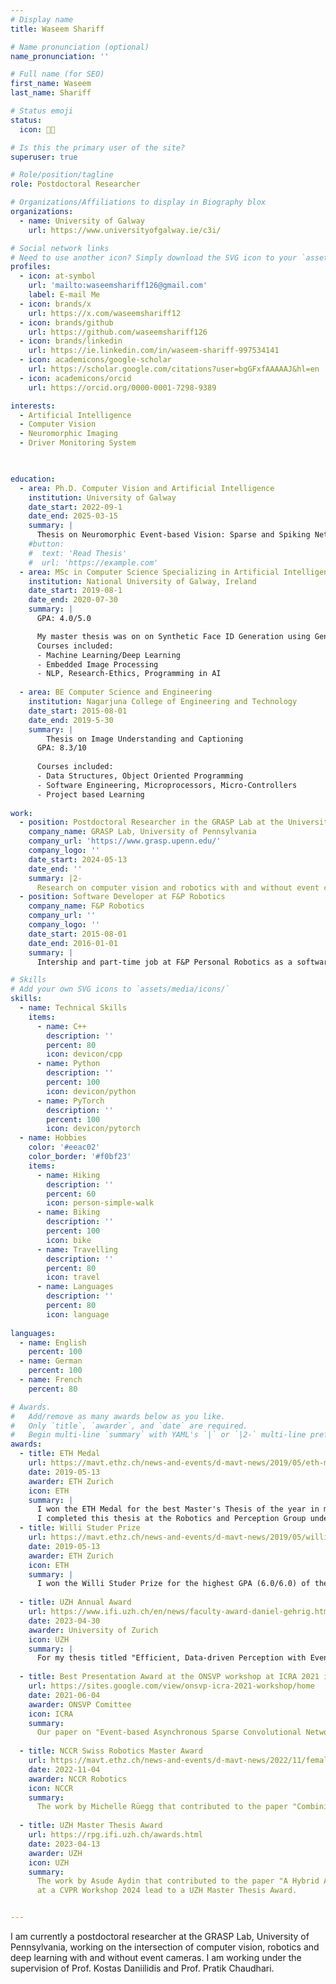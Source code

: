 ```yaml
---
# Display name
title: Waseem Shariff

# Name pronunciation (optional)
name_pronunciation: ''

# Full name (for SEO)
first_name: Waseem
last_name: Shariff

# Status emoji
status:
  icon: 👨‍💻 

# Is this the primary user of the site?
superuser: true

# Role/position/tagline
role: Postdoctoral Researcher

# Organizations/Affiliations to display in Biography blox
organizations:
  - name: University of Galway
    url: https://www.universityofgalway.ie/c3i/

# Social network links
# Need to use another icon? Simply download the SVG icon to your `assets/media/icons/` folder.
profiles:
  - icon: at-symbol
    url: 'mailto:waseemshariff126@gmail.com'
    label: E-mail Me
  - icon: brands/x
    url: https://x.com/waseemshariff12
  - icon: brands/github
    url: https://github.com/waseemshariff126
  - icon: brands/linkedin
    url: https://ie.linkedin.com/in/waseem-shariff-997534141
  - icon: academicons/google-scholar
    url: https://scholar.google.com/citations?user=bgGFxfAAAAAJ&hl=en
  - icon: academicons/orcid
    url: https://orcid.org/0000-0001-7298-9389

interests:
  - Artificial Intelligence
  - Computer Vision
  - Neuromorphic Imaging
  - Driver Monitoring System
    


education:
  - area: Ph.D. Computer Vision and Artificial Intelligence
    institution: University of Galway
    date_start: 2022-09-1
    date_end: 2025-03-15
    summary: |
      Thesis on Neuromorphic Event-based Vision: Sparse and Spiking Networks for Efficient Vision System. Supervised by Prof Peter Corcoran. Presented papers at 4 IEEE journals with 4 contributions being published in ECCV, ICMV and IMVIP conference.
    #button:
    #  text: 'Read Thesis'
    #  url: 'https://example.com'
  - area: MSc in Computer Science Specializing in Artificial Intelligence
    institution: National University of Galway, Ireland
    date_start: 2019-08-1
    date_end: 2020-07-30
    summary: |
      GPA: 4.0/5.0

      My master thesis was on on Synthetic Face ID Generation using Generative Adversarial Network (GAN), at the C3I-Xperi Group under the supervision of Prof Michael Schukat and Prof Peter Corcoran.
      Courses included:
      - Machine Learning/Deep Learning
      - Embedded Image Processing 
      - NLP, Research-Ethics, Programming in AI
        
  - area: BE Computer Science and Engineering
    institution: Nagarjuna College of Engineering and Technology
    date_start: 2015-08-01
    date_end: 2019-5-30
    summary: |
        Thesis on Image Understanding and Captioning
      GPA: 8.3/10
      
      Courses included:
      - Data Structures, Object Oriented Programming
      - Software Engineering, Microprocessors, Micro-Controllers
      - Project based Learning
        
work:
  - position: Postdoctoral Researcher in the GRASP Lab at the University of Pennsylvania
    company_name: GRASP Lab, University of Pennsylvania
    company_url: 'https://www.grasp.upenn.edu/'
    company_logo: ''
    date_start: 2024-05-13
    date_end: ''
    summary: |2-
      Research on computer vision and robotics with and without event cameras, under the supervision of Prof. Kostas Daniilidis, and Prof. Pratik Chaudhari.
  - position: Software Developer at F&P Robotics
    company_name: F&P Robotics
    company_url: ''
    company_logo: ''
    date_start: 2015-08-01 
    date_end: 2016-01-01
    summary: |
      Intership and part-time job at F&P Personal Robotics as a software developer on artificial intelligence and context management for service robotics.

# Skills
# Add your own SVG icons to `assets/media/icons/`
skills:
  - name: Technical Skills
    items:
      - name: C++
        description: ''
        percent: 80
        icon: devicon/cpp
      - name: Python
        description: ''
        percent: 100
        icon: devicon/python
      - name: PyTorch
        description: ''
        percent: 100
        icon: devicon/pytorch
  - name: Hobbies
    color: '#eeac02'
    color_border: '#f0bf23'
    items:
      - name: Hiking
        description: ''
        percent: 60
        icon: person-simple-walk
      - name: Biking
        description: ''
        percent: 100
        icon: bike
      - name: Travelling
        description: ''
        percent: 80
        icon: travel
      - name: Languages
        description: ''
        percent: 80
        icon: language
        
languages:
  - name: English
    percent: 100
  - name: German
    percent: 100
  - name: French
    percent: 80

# Awards.
#   Add/remove as many awards below as you like.
#   Only `title`, `awarder`, and `date` are required.
#   Begin multi-line `summary` with YAML's `|` or `|2-` multi-line prefix and indent 2 spaces below.
awards:
  - title: ETH Medal
    url: https://mavt.ethz.ch/news-and-events/d-mavt-news/2019/05/eth-medaille-2019.html
    date: 2019-05-13
    awarder: ETH Zurich
    icon: ETH
    summary: |
      I won the ETH Medal for the best Master's Thesis of the year in mechanical engineering. My thesis, titled "Asynchronous, Photometric Feature Tracking with Events and Frames", was published in ECCV 2018, received an oral, and was invited by IJCV for a journal extension.
      I completed this thesis at the Robotics and Perception Group under the supervision of Davide Scaramuzza.
  - title: Willi Studer Prize
    url: https://mavt.ethz.ch/news-and-events/d-mavt-news/2019/05/willi-studer-preis-2019.html
    date: 2019-05-13
    awarder: ETH Zurich
    icon: ETH
    summary: |
      I won the Willi Studer Prize for the highest GPA (6.0/6.0) of the year in mechanical engineering.
      
  - title: UZH Annual Award
    url: https://www.ifi.uzh.ch/en/news/faculty-award-daniel-gehrig.html
    date: 2023-04-30
    awarder: University of Zurich
    icon: UZH
    summary: |
      For my thesis titled "Efficient, Data-driven Perception with Event Cameras" I won the prestigious UZH Annual Award, which is given for the best Ph.D. within the department of informatics at the University of Zurich.
      
  - title: Best Presentation Award at the ONSVP workshop at ICRA 2021 in Xi'an
    url: https://sites.google.com/view/onsvp-icra-2021-workshop/home
    date: 2021-06-04
    awarder: ONSVP Comittee
    icon: ICRA
    summary: 
      Our paper on "Event-based Asynchronous Sparse Convolutional Networks" was selected for the best presentation award, in the On- and Near-sensor Vision Processing (ONSVP) workshop, at ICRA 2021 in Xi'an.
      
  - title: NCCR Swiss Robotics Master Award
    url: https://mavt.ethz.ch/news-and-events/d-mavt-news/2022/11/female-robotics-researchers-honored.html
    date: 2022-11-04
    awarder: NCCR Robotics
    icon: NCCR
    summary: 
      The work by Michelle Rüegg that contributed to the paper "Combining Events and Frames using Recurrent Asynchronous Multimodal Networks for Monocular Depth Prediction", presented at RA-L 2021 lead to the NCCR Swiss Robotics Master Award
  
  - title: UZH Master Thesis Award
    url: https://rpg.ifi.uzh.ch/awards.html
    date: 2023-04-13
    awarder: UZH
    icon: UZH
    summary: 
      The work by Asude Aydin that contributed to the paper "A Hybrid ANN-SNN Architecture for Low-Power and Low-Latency Visual Perception"
      at a CVPR Workshop 2024 lead to a UZH Master Thesis Award.


---
```


I am currently a postdoctoral researcher at the GRASP Lab, University of Pennsylvania, working on the intersection of computer vision, robotics and deep learning with and without event cameras. I am working under the supervision of Prof. Kostas Daniilidis and Prof. Pratik Chaudhari.
